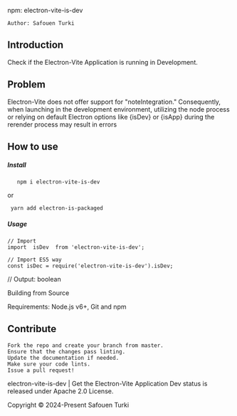 npm: electron-vite-is-dev

    Author: Safouen Turki

## Introduction
Check if the Electron-Vite Application is running in Development.

## Problem
Electron-Vite does not offer support for "noteIntegration."
Consequently, when launching in the development environment, utilizing the node process or relying on default Electron options like {isDev} or {isApp} during the rerender process may result in errors

## How to use
#####  Install
       npm i electron-vite-is-dev

or

     yarn add electron-is-packaged

##### Usage
    // Import
    import  isDev  from 'electron-vite-is-dev';

    // Import ES5 way
    const isDec = require('electron-vite-is-dev').isDev;

// Output: boolean

Building from Source

Requirements: Node.js v6+, Git and npm


## Contribute

    Fork the repo and create your branch from master.
    Ensure that the changes pass linting.
    Update the documentation if needed.
    Make sure your code lints.
    Issue a pull request!




electron-vite-is-dev | Get the Electron-Vite Application  Dev status is released under Apache 2.0 License.

Copyright © 2024-Present Safouen Turki
